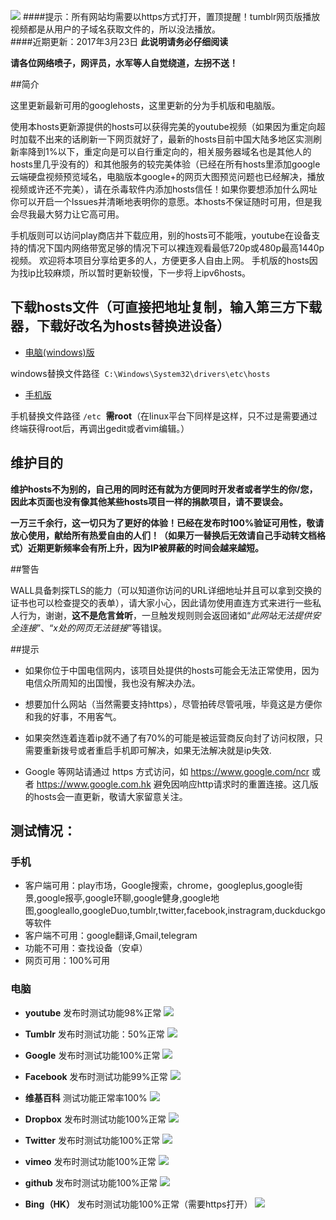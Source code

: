 <img src="https://camo.githubusercontent.com/af4cf563b43a022ec902562c91c26521d2ed9dbb/68747470733a2f2f7777772e676f6f676c652e636f6d2f6c6f676f732f646f6f646c65732f323031362f686f6c69646179732d323031362d6461792d332d736f75746865726e2d68656d697370686572652d353138353031313932393035353233322d687032782e676966"></a>
####提示：所有网站均需要以https方式打开，置顶提醒！tumblr网页版播放视频都是从用户的子域名获取文件的，所以没法播放。<br />
####近期更新：2017年3月23日
**此说明请务必仔细阅读**

**请各位网络喷子，网评员，水军等人自觉绕道，左拐不送！**

##简介

这里更新最新可用的googlehosts，这里更新的分为手机版和电脑版。

使用本hosts更新源提供的hosts可以获得完美的youtube视频（如果因为重定向超时加载不出来的话刷新一下网页就好了，最新的hosts目前中国大陆多地区实测刷新率降到1%以下，重定向是可以自行重定向的，相关服务器域名也是其他人的hosts里几乎没有的）和其他服务的较完美体验（已经在所有hosts里添加google云端硬盘视频预览域名，电脑版本google+的网页大图预览问题也已经解决，播放视频或许还不完美），请在杀毒软件内添加hosts信任！如果你要想添加什么网址你可以开启一个lssues并清晰地表明你的意愿。本hosts不保证随时可用，但是我会尽我最大努力让它高可用。

手机版则可以访问play商店并下载应用，别的hosts可不能哦，youtube在设备支持的情况下国内网络带宽足够的情况下可以裸连观看最低720p或480p最高1440p视频。
欢迎将本项目分享给更多的人，方便更多人自由上网。 手机版的hosts因为找ip比较麻烦，所以暂时更新较慢，下一步将上ipv6hosts。

## 下载hosts文件（可直接把地址复制，输入第三方下载器，下载好改名为hosts替换进设备）
* [电脑(windows)版](https://raw.githubusercontent.com/wangchunming/2017hosts/master/hosts-pc)

windows替换文件路径  `C:\Windows\System32\drivers\etc\hosts`

* [手机版](https://raw.githubusercontent.com/wangchunming/2017hosts/master/hosts-mobile)

手机替换文件路径 `/etc`  **需root**（在linux平台下同样是这样，只不过是需要通过终端获得root后，再调出gedit或者vim编辑。）
## 维护目的

**维护hosts不为别的，自己用的同时还有就为方便同时开发者或者学生的你/您，因此本页面也没有像其他某些hosts项目一样的捐款项目，请不要误会。**

**一万三千余行，这一切只为了更好的体验！已经在发布时100%验证可用性，敬请放心使用，献给所有热爱自由的人们！（如果万一替换后无效请自己手动转文档格式）近期更新频率会有所上升，因为IP被屏蔽的时间会越来越短。**

##警告

WALL具备刺探TLS的能力（可以知道你访问的URL详细地址并且可以拿到交换的证书也可以检查提交的表单），请大家小心，因此请勿使用直连方式来进行一些私人行为，谢谢，**这不是危言耸听**，一旦触发规则则会返回诸如“*此网站无法提供安全连接*”、“*x处的网页无法链接*”等错误。

##提示

* 如果你位于中国电信网内，该项目处提供的hosts可能会无法正常使用，因为电信众所周知的出国慢，我也没有解决办法。

* 想要加什么网站（当然需要支持https），尽管拍砖尽管吼哦，毕竟这是方便你和我的好事，不用客气。

* 如果突然连着连着ip就不通了有70%的可能是被运营商反向封了访问权限，只需要重新拨号或者重启手机即可解决，如果无法解决就是ip失效.

* Google 等网站请通过 https 方式访问，如 https://www.google.com/ncr 或者 https://www.google.com.hk 避免因响应http请求时的重置连接。这几版的hosts会一直更新，敬请大家留意关注。

## 测试情况：
### 手机

* 客户端可用：play市场，Google搜索，chrome，googleplus,google街景,google报亭,google环聊,google健身,google地图,googleallo,googleDuo,tumblr,twitter,facebook,instragram,duckduckgo等软件
* 客户端不可用：google翻译,Gmail,telegram
* 功能不可用：查找设备（安卓）
* 网页可用：100%可用

### 电脑

* **youtube**
发布时测试功能98%正常
<img src="https://raw.githubusercontent.com/wangchunming/2017hosts/master/QQ%E6%88%AA%E5%9B%BE20170121230113.png"></a>

* **Tumblr**
发布时测试功能：50%正常
<img src="https://raw.githubusercontent.com/wangchunming/2017hosts/master/QQ%E6%88%AA%E5%9B%BE20170121230507.png"></a>

* **Google**
发布时测试功能100%正常
<img src="https://raw.githubusercontent.com/wangchunming/2017hosts/master/1.png"></a>

* **Facebook**
发布时测试功能99%正常
<img src="https://raw.githubusercontent.com/wangchunming/2017hosts/master/2.png"></a>

* **维基百科**
测试功能正常率100%
<img src="https://raw.githubusercontent.com/wangchunming/2017hosts/master/3.png"></a>
* **Dropbox**
发布时测试功能100%正常
<img src="https://raw.githubusercontent.com/wangchunming/2017hosts/master/4.png"></a>

* **Twitter**
发布时测试功能100%正常
<img src="https://raw.githubusercontent.com/wangchunming/2017hosts/master/5.png"></a>

* **vimeo**
发布时测试功能100%正常
<img src="https://raw.githubusercontent.com/wangchunming/2017hosts/master/6.png"></a>

* **github**
发布时测试功能100%正常
<img src="https://raw.githubusercontent.com/wangchunming/2017hosts/master/7.png"></a>
* **Bing（HK）**
发布时测试功能100%正常（需要https打开）
<img src="https://raw.githubusercontent.com/wangchunming/2017hosts/master/8.PNG"></a>
